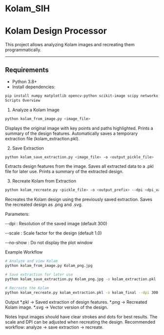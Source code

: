 # Kolam_SIH

# Kolam Design Processor

This project allows analyzing Kolam images and recreating them programmatically.  

---

## Requirements

- Python 3.8+
- Install dependencies:

```bash
pip install numpy matplotlib opencv-python scikit-image scipy networkx scikit-learn shapely
Scripts Overview
```
1. Analyze a Kolam Image
```bash
python kolam_from_image.py <image_file>
```
Displays the original image with key points and paths highlighted.
Prints a summary of the design features.
Automatically saves a temporary extraction file (kolam_extraction.pkl).

2. Save Extraction
```bash
python kolam_save_extraction.py <image_file> -o <output_pickle_file>
```
Extracts design features from the image.
Saves all extracted data to a .pkl file for later use.
Prints a summary of the extracted design.

3. Recreate Kolam from Extraction
```bash
python kolam_recreate.py <pickle_file> -o <output_prefix> --dpi <dpi_value> --scale <scale_value>
```
Recreates the Kolam design using the previously saved extraction.
Saves the recreated design as .png and .svg.

Parameters:

--dpi : Resolution of the saved image (default 300)

--scale : Scale factor for the design (default 1.0)

--no-show : Do not display the plot window

Example Workflow
```bash
# Analyze and view Kolam
python kolam_from_image.py Kolam_png.jpg

# Save extraction for later use
python kolam_save_extraction.py Kolam_png.jpg -o kolam_extraction.pkl

# Recreate the Kolam
python kolam_recreate.py kolam_extraction.pkl -o kolam_final --dpi 300 --scale 1.0
```
Output
*.pkl → Saved extraction of design features.
*.png → Recreated Kolam image.
*.svg → Vector version of the design.

Notes
Input images should have clear strokes and dots for best results.
The scale and DPI can be adjusted when recreating the design.
Recommended workflow: analyze → save extraction → recreate.
